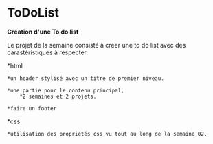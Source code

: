 # ToDoList

**Création d'une To do list**

Le projet de la semaine consisté à créer une to do list avec des carastéristiques à respecter.

*html
	
	*un header stylisé avec un titre de premier niveau.

	*une partie pour le contenu principal,
		*2 semaines et 2 projets.
	
	*faire un footer

*css

	*utilisation des propriétés css vu tout au long de la semaine 02.

